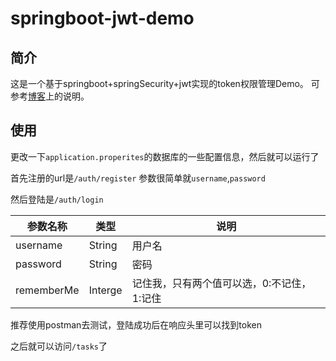# springboot-jwt-demo

## 简介
这是一个基于springboot+springSecurity+jwt实现的token权限管理Demo。
可参考[博客](https://echisan.cn/article/16)上的说明。

## 使用
更改一下`application.properites`的数据库的一些配置信息，然后就可以运行了

首先注册的url是`/auth/register`
参数很简单就`username`,`password`

然后登陆是`/auth/login`

参数名称 | 类型 | 说明
------- | ---- | ----
username | String | 用户名
password | String | 密码
rememberMe | Interge | 记住我，只有两个值可以选，0:不记住，1:记住

推荐使用postman去测试，登陆成功后在响应头里可以找到token

之后就可以访问`/tasks`了
